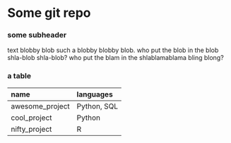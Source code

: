 # Some git repo

### some subheader
text blobby blob such a blobby blobby blob. who put the blob in the blob shla-blob shla-blob? who put the blam in the shlablamablama bling blong?

### a table
| name            | languages   |
|:----------------|:------------|
| awesome_project | Python, SQL |
| cool_project    | Python      |
| nifty_project   | R           |
